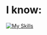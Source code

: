# I know:

[![My Skills](https://skillicons.dev/icons?i=py,blender,discord,github,linux,arduino)](https://skillicons.dev)
